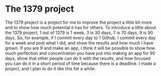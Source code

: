 # The 1379 project
The 1379 project is a project for me to improve the project a little bit more and to show how much potential it has for others. To introduce a little about the 1379 project, 1 out of 1379 is 1 week, 3 is 30 days, 7 is 70 days, 9 is 90 days. So, for example, if I commit every day to 1 Github, I commit every day for a week and post what I did, and show the results and how much I have grown. If you are 9 and make an app, I think it will be possible to show how much perfection and concentration you have put into making an app for 90 days, show that other people can do it with the results, and how focused you can do it in a short period of time because there is a deadline. I made a project, and I plan to do it like this for a while.
